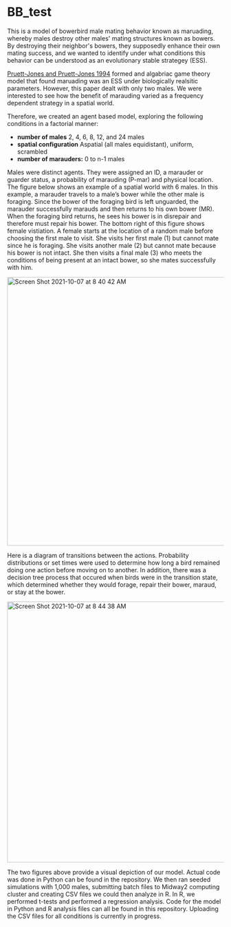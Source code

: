 # BB_test

This is a model of bowerbird male mating behavior known as maruading, whereby males destroy other males' mating structures known as bowers. By destroying their neighbor's bowers, they supposedly enhance their own mating success, and we wanted to identify under what conditions this behavior can be understood as an evolutionary stable strategey (ESS).

[Pruett-Jones and Pruett-Jones 1994](https://reader.elsevier.com/reader/sd/pii/S0003347284710840?token=201E6C798DAE805794AD572EC22E11BF6E35C5023F7EE9B1B1692F99995C1816A22670E91D26B4C0A81E4EEB094C0BD5&originRegion=us-east-1&originCreation=20211007152310) formed and algabriac game theory model that found maruading was an ESS under biologically realsitic parameters. However, this paper dealt with only two males. We were interested to see how the benefit of marauding varied as a frequency dependent strategy in a spatial world.

Therefore, we created an agent based model, exploring the following conditions in a factorial manner:

 * **number of males** 2, 4, 6, 8, 12, and 24 males
 * **spatial configuration** Aspatial (all males equidistant), uniform, scrambled
 * **number of marauders:** 0 to n-1 males


Males were distinct agents. They were assigned an ID, a marauder or guarder status, a probability of marauding (P-mar) and physical location. The figure below shows an example of a spatial world with 6 males. In this example, a marauder travels to a male’s bower while the other male is foraging. Since the bower of the foraging bird is left unguarded, the marauder successfully marauds and then returns to his own bower (MR). When the foraging bird returns, he sees his bower is in disrepair and therefore must repair his bower. The bottom right of this figure shows female vistiation. A female starts at the location of a random male before choosing the first male to visit. She visits her first male (1) but cannot mate since he is foraging. She visits another male (2) but cannot mate because his bower is not intact. She then visits a final male (3) who meets the conditions of being present at an intact bower, so she mates successfully with him.



 
<img width="624" alt="Screen Shot 2021-10-07 at 8 40 42 AM" src="https://user-images.githubusercontent.com/40371336/136418130-632e5f78-18d5-4f13-a0c0-8b17ed51dcca.png">

Here is a diagram of transitions between the actions. Probability distributions or set times were used to determine how long a bird remained doing one action before moving on to another. In addition, there was a decision tree process that occured when birds were in the transition state, which determined whether they would forage, repair their bower, maraud, or stay at the bower.

<img width="606" alt="Screen Shot 2021-10-07 at 8 44 38 AM" src="https://user-images.githubusercontent.com/40371336/136418799-79454fe8-b7ad-4993-9881-410f9d2269fb.png">

The two figures above provide a visual depiction of our model. Actual code was done in Python can be found in the repository. We then ran seeded simulations with 1,000 males, submitting batch files to Midway2 computing cluster and creating CSV files we could then analyze in R. In R, we performed t-tests and performed a regression analysis. Code for the model in Python and R analysis files can all be found in this repository. Uploading the CSV files for all conditions is currently in progress.


